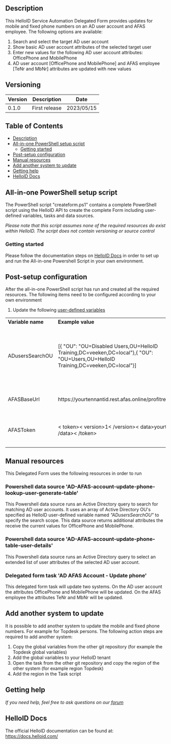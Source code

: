 <!-- Description -->
## Description
This HelloID Service Automation Delegated Form provides updates for mobile and fixed phone numbers on an AD user account and AFAS employee. The following options are available:
 1. Search and select the target AD user account
 2. Show basic AD user account attributes of the selected target user
 3. Enter new values for the following AD user account attributes: OfficePhone and MobilePhone
 4. AD user account [OfficePhone and MobilePhone] and AFAS employee [TeNr and MbNr] attributes are updated with new values

## Versioning
| Version | Description | Date |
| - | - | - |
| 0.1.0   | First release | 2023/05/15  |

<!-- TABLE OF CONTENTS -->
## Table of Contents
* [Description](#description)
* [All-in-one PowerShell setup script](#all-in-one-powershell-setup-script)
  * [Getting started](#getting-started)
* [Post-setup configuration](#post-setup-configuration)
* [Manual resources](#manual-resources)
* [Add another system to update](#add-another-system-to-update)
* [Getting help](#getting-help)
* [HelloID Docs](#helloid-Docs)


## All-in-one PowerShell setup script
The PowerShell script "createform.ps1" contains a complete PowerShell script using the HelloID API to create the complete Form including user-defined variables, tasks and data sources.

 _Please note that this script assumes none of the required resources do exist within HelloID. The script does not contain versioning or source control_


### Getting started
Please follow the documentation steps on [HelloID Docs](https://docs.helloid.com/hc/en-us/articles/360017556559-Service-automation-GitHub-resources) in order to set up and run the All-in-one Powershell Script in your own environment.

 
## Post-setup configuration
After the all-in-one PowerShell script has run and created all the required resources. The following items need to be configured according to your own environment
 1. Update the following [user-defined variables](https://docs.helloid.com/hc/en-us/articles/360014169933-How-to-Create-and-Manage-User-Defined-Variables)
<table>
  <tr><td><strong>Variable name</strong></td><td><strong>Example value</strong></td><td><strong>Description</strong></td></tr>
  <tr><td>ADusersSearchOU</td><td>[{ "OU": "OU=Disabled Users,OU=HelloID Training,DC=veeken,DC=local"},{ "OU": "OU=Users,OU=HelloID Training,DC=veeken,DC=local"}]</td><td>Array of Active Directory OUs for scoping AD user accounts in the search result of this form</td></tr>
  <tr><td>AFASBaseUrl</td><td>https://yourtennantid.rest.afas.online/profitrestservices</td><td>The URL to the AFAS environment REST service</td></tr>
  <tr><td>AFASToken</td><td>< token>< version>1< /version>< data>yourtoken< /data>< /token></td><td>The AppConnector token to connect to AFAS</td></tr>
</table>

## Manual resources
This Delegated Form uses the following resources in order to run

### Powershell data source 'AD-AFAS-account-update-phone-lookup-user-generate-table'
This Powershell data source runs an Active Directory query to search for matching AD user accounts. It uses an array of Active Directory OU's specified as HelloID user-defined variable named _"ADusersSearchOU"_ to specify the search scope. This data source returns additional attributes the receive the current values for OfficePhone and MobilePhone.

### Powershell data source 'AD-AFAS-account-update-phone-table-user-details'
This Powershell data source runs an Active Directory query to select an extended list of user attributes of the selected AD user account.  

### Delegated form task 'AD AFAS Account - Update phone'
This delegated form task will update two systems. On the AD user account the attributes OfficePhone and MobilePhone will be updated. On the AFAS employee the attributes TeNr and MbNr will be updated.

## Add another system to update
It is possible to add another system to update the mobile and fixed phone numbers. For example for Topdesk persons. The following action steps are required to add another system:
1. Copy the global variables from the other git repository (for example the Topdesk global variables)
2. Add the global variables to your HelloID tenant
3. Open the task from the other git repository and copy the region of the other system (for example region Topdesk)
4. Add the region in the Task script

## Getting help
_If you need help, feel free to ask questions on our [forum](https://forum.helloid.com/forum/helloid-connectors/service-automation/)_

## HelloID Docs
The official HelloID documentation can be found at: https://docs.helloid.com/